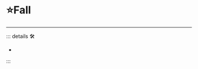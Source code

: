 # ⭐<labor>Fall</labor>

---

<!-- =================================================== -->
<!-- =================================================== -->
<!-- =================================================== -->
<!-- =================================================== -->
<!-- =================================================== -->
::: details 🛠

-

:::